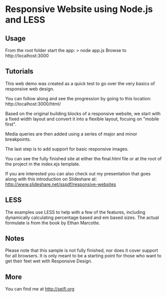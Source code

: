 # Responsive Website using Node.js and LESS

## Usage

From the root folder start the app: > node app.js
Browse to http://localhost:3000

## Tutorials

This web demo was created as a quick test to go over the very basics of responsive web design.

You can follow along and see the progression by going to this location:
http://localhost:3000/html/

Based on the original building blocks of a responsive website, we start with a fixed width layout and convert it into a flexible layout, focuing on "mobile first".

Media queries are then added using a series of major and minor breakpoints.

The last step is to add support for basic responsive images.

You can see the fully finished site at either the final.html file or at the root of the project in the index.ejs template.

If you are interested you can also check out my presentation that goes along with this introduction on Slideshare at:
http://www.slideshare.net/sspdf/responsive-websites

## LESS

The examples use LESS to help with a few of the features, including dynamically calculating percentage based and em based sizes. The actual formulate is from the book by Ethan Marcotte.

## Notes

Please note that this sample is not fully finished, nor does it cover support for all browsers. It is only meant to be a starting point for those who want to get their feet wet with Responsive Design.

## More

You can find me at http://seifi.org
